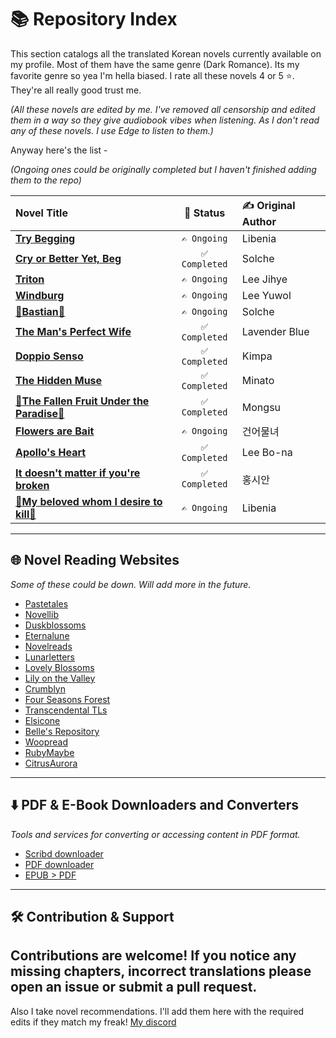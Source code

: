 # 📚 Repository Index

This section catalogs all the translated Korean novels currently available on my profile. Most of them have the same genre (Dark Romance). Its my favorite genre so yea I'm hella biased. I rate all these novels 4 or 5 ⭐. They're all really good trust me.

*(All these novels are edited by me. I've removed all censorship and edited them in a way so they give audiobook vibes when listening. As I don't read any of these novels. I use Edge to listen to them.)*

Anyway here's the list -

*(Ongoing ones could be originally completed but I haven't finished adding them to the repo)*

| Novel Title | 📝 Status | ✍️ Original Author |
|:---|:---:|:---|
| [**Try Begging**](https://github.com/rollins1338/TryBeggingWN) | `✍️ Ongoing` | Libenia |
| [**Cry or Better Yet, Beg**](https://github.com/rollins1338/CoBYB) | `✅ Completed` | Solche |
| [**Triton**](https://github.com/rollins1338/LNTriton) | `✍️ Ongoing` | Lee Jihye |
| [**Windburg**](https://github.com/rollins1338/WNWindburg) | `✍️ Ongoing` | Lee Yuwol |
| [🌟**Bastian**🌟](https://github.com/rollins1338/LNBastian) | `✍️ Ongoing` | Solche |
| [**The Man's Perfect Wife**](https://github.com/rollins1338/TMPWlol) | `✅ Completed` | Lavender Blue |
| [**Doppio Senso**](https://github.com/rollins1338/DoppioSenso) | `✅ Completed` | Kimpa |
| [**The Hidden Muse**](https://github.com/rollins1338/OdalisqueHiddenMuse) | `✅ Completed` | Minato |
| [🌟**The Fallen Fruit Under the Paradise**🌟](https://github.com/rollins1338/The-Fallen-Fruit-under-the-paradise) | `✅ Completed` | Mongsu |
| [**Flowers are Bait**](https://github.com/rollins1338/FlowersAreBait) | `✍️ Ongoing` | 건어물녀 |
| [**Apollo's Heart**](https://github.com/rollins1338/ApollosHeart) | `✅ Completed` | Lee Bo-na |
| [**It doesn't matter if you're broken**](https://github.com/rollins1338/ItDoesntMatterIfYoureBroken) | `✅ Completed` | 홍시안 |
| [🌟**My beloved whom I desire to kill**🌟](https://github.com/rollins1338/MyBelovedWhom-I-DesireToKill) | `✍️ Ongoing` | Libenia |

---

## 🌐 Novel Reading Websites

*Some of these could be down. Will add more in the future.*

- [Pastetales](https://pasteltales.com)
- [Novellib](https://novelib.com/)
- [Duskblossoms](https://duskblossoms.com)
- [Eternalune](https://eternalune.com)
- [Novelreads](https://www.novelreads.club)
- [Lunarletters](https://lunarletters.com)
- [Lovely Blossoms](https://lovelyblossoms.com/all-novels/)
- [Lily on the Valley](https://lilyonthevalley.com)
- [Crumblyn](https://crumblyn.com/)
- [Four Seasons Forest](https://fourseasonsforest.wordpress.com/)
- [Transcendental TLs](https://transcendentaltls.com/)
- [Elsicone](https://server.elscione.com/)
- [Belle's Repository](https://bellerepository.com/)
- [Woopread](https://woopread.com/)
- [RubyMaybe](https://rubymaybetranslations.com/)
- [CitrusAurora](https://citrusaurora.com/)


---

## ⬇️ PDF & E-Book Downloaders and Converters

*Tools and services for converting or accessing content in PDF format.*

- [Scribd downloader](https://scribd.vdownloaders.com/)
- [PDF downloader](https://pdfdownloader.net)
- [EPUB > PDF](https://www.onlineconverter.com/epub-to-pdf)
---

## 🛠️ Contribution & Support

Contributions are welcome! If you notice any missing chapters, incorrect translations please open an issue or submit a pull request.
---
Also I take novel recommendations. I'll add them here with the required edits if they match my freak! 
[My discord](https://discord.com/users/694473068038455306)
